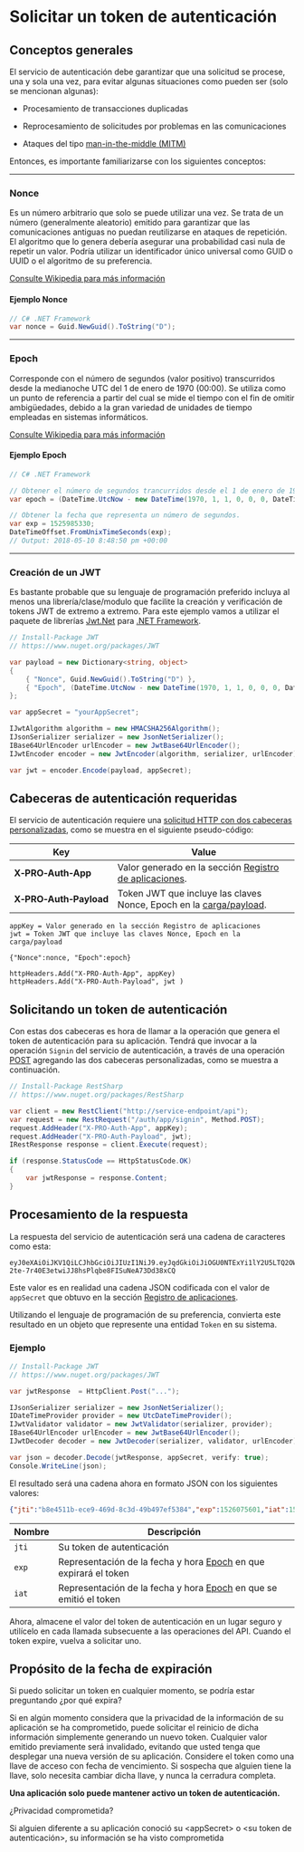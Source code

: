 # Solicitar un token de autenticación

## Conceptos generales

El servicio de autenticación debe garantizar que una solicitud se procese, una y sola una vez, para evitar algunas situaciones como pueden ser (solo se mencionan algunas):

- Procesamiento de  transacciones duplicadas

- Reprocesamiento de solicitudes por problemas en las comunicaciones

- Ataques del tipo [man-in-the-middle (MITM)](https://goo.gl/aB5bKX)

Entonces, es importante familiarizarse con los siguientes conceptos:

---

### Nonce

Es un número arbitrario que solo se puede utilizar una vez. Se trata de un número (generalmente aleatorio) emitido para garantizar que las comunicaciones antiguas no puedan reutilizarse en ataques de repetición. El algoritmo que lo genera debería asegurar una probabilidad casi nula de repetir un valor. Podría utilizar un identificador único universal como GUID o UUID o el algoritmo de su preferencia.

[Consulte Wikipedia para más información](https://goo.gl/kY4tu0)

#### Ejemplo Nonce

```C#
// C# .NET Framework
var nonce = Guid.NewGuid().ToString("D");
```

---
<a name="Epoch"></a>

### Epoch

Corresponde con el número de segundos (valor positivo) transcurridos desde la medianoche UTC del 1 de enero de 1970 (00:00). Se utiliza como un punto de referencia a partir del cual se mide el tiempo con el fin de omitir ambigüedades, debido a la gran variedad de unidades de tiempo empleadas en sistemas informáticos.

[Consulte Wikipedia para más información](https://goo.gl/fLCCsq)

#### Ejemplo Epoch

```C#
// C# .NET Framework

// Obtener el número de segundos trancurridos desde el 1 de enero de 1970 (00:00) UTC.
var epoch = (DateTime.UtcNow - new DateTime(1970, 1, 1, 0, 0, 0, DateTimeKind.Utc)).TotalSeconds;

// Obtener la fecha que representa un número de segundos.
var exp = 1525985330;
DateTimeOffset.FromUnixTimeSeconds(exp);
// Output: 2018-05-10 8:48:50 pm +00:00
```

---

### Creación de un JWT

Es bastante probable que su lenguaje de programación preferido incluya al menos una librería/clase/modulo que facilite la creación y verificación de tokens JWT de extremo a extremo. Para este ejemplo vamos a utilizar el paquete de librerías [Jwt.Net](https://www.nuget.org/packages/JWT) para [.NET Framework](https://en.wikipedia.org/wiki/.NET_Framework).

```C#
// Install-Package JWT
// https://www.nuget.org/packages/JWT

var payload = new Dictionary<string, object>
{
    { "Nonce", Guid.NewGuid().ToString("D") },
    { "Epoch", (DateTime.UtcNow - new DateTime(1970, 1, 1, 0, 0, 0, DateTimeKind.Utc)).TotalSeconds }
};

var appSecret = "yourAppSecret";

IJwtAlgorithm algorithm = new HMACSHA256Algorithm();
IJsonSerializer serializer = new JsonNetSerializer();
IBase64UrlEncoder urlEncoder = new JwtBase64UrlEncoder();
IJwtEncoder encoder = new JwtEncoder(algorithm, serializer, urlEncoder);

var jwt = encoder.Encode(payload, appSecret);

```

## Cabeceras de autenticación requeridas

El servicio de autenticación requiere una [solicitud HTTP con dos cabeceras personalizadas](https://www.w3.org/Protocols/rfc2616/rfc2616-sec14.html), como se muestra en el siguiente pseudo-código:

Key | Value
--- | -----
**X&#x2011;PRO&#x2011;Auth&#x2011;App** | Valor generado en la sección [Registro de aplicaciones](App_Register.md).
**X&#x2011;PRO&#x2011;Auth&#x2011;Payload** | Token JWT que incluye las claves Nonce, Epoch en la [carga/payload](JWT-Build.md).

```AsciiDoc
appKey = Valor generado en la sección Registro de aplicaciones
jwt = Token JWT que incluye las claves Nonce, Epoch en la carga/payload

{"Nonce":nonce, "Epoch":epoch}

httpHeaders.Add("X-PRO-Auth-App", appKey)
httpHeaders.Add("X-PRO-Auth-Payload", jwt )
```

## Solicitando un token de autenticación

Con estas dos cabeceras es hora de llamar a la operación que genera el token de autenticación para su aplicación. Tendrá que invocar a la operación `Signin` del servicio de autenticación, a través de una operación [POST](https://www.w3schools.com/tags/ref_httpmethods.asp) agregando las dos cabeceras personalizadas, como se muestra a continuación.

```C#
// Install-Package RestSharp
// https://www.nuget.org/packages/RestSharp

var client = new RestClient("http://service-endpoint/api");
var request = new RestRequest("/auth/app/signin", Method.POST);
request.AddHeader("X-PRO-Auth-App", appKey);
request.AddHeader("X-PRO-Auth-Payload", jwt);
IRestResponse response = client.Execute(request);

if (response.StatusCode == HttpStatusCode.OK)
{
    var jwtResponse = response.Content;
}
```

## Procesamiento de la respuesta

La respuesta del servicio de autenticación será una cadena de caracteres como esta:

```AsciiDoc
eyJ0eXAiOiJKV1QiLCJhbGciOiJIUzI1NiJ9.eyJqdGkiOiJiOGU0NTExYi1lY2U5LTQ2OWQtOGMzZC00OWI0OTdlZjUzODQiLCJleHAiOjE1MjYwNzU2MDEuMCwiaWF0IjoxNTI1OTg5MjAwLjg5OTcyNzh9.k-2te-7r40E3etwiJJ8hsPlqbe8FISuNeA73Dd38xCQ
```

Este valor es en realidad una cadena JSON codificada con el valor de `appSecret` que obtuvo en la sección [Registro de aplicaciones](App_Register.md).

Utilizando el lenguaje de programación de su preferencia, convierta este resultado en un objeto que represente una entidad `Token` en su sistema.

### Ejemplo

```C#
// Install-Package JWT
// https://www.nuget.org/packages/JWT

var jwtResponse  = HttpClient.Post("...");

IJsonSerializer serializer = new JsonNetSerializer();
IDateTimeProvider provider = new UtcDateTimeProvider();
IJwtValidator validator = new JwtValidator(serializer, provider);
IBase64UrlEncoder urlEncoder = new JwtBase64UrlEncoder();
IJwtDecoder decoder = new JwtDecoder(serializer, validator, urlEncoder);

var json = decoder.Decode(jwtResponse, appSecret, verify: true);
Console.WriteLine(json);
```

El resultado será una cadena ahora en formato JSON con los siguientes valores:

```json
{"jti":"b8e4511b-ece9-469d-8c3d-49b497ef5384","exp":1526075601,"iat":1525989200}
```

| Nombre  | Descripción |
| --------|-------------
| `jti`   | Su token de autenticación |
| `exp`   | Representación de la fecha y hora [Epoch](#Epoch) en que expirará el token |
| `iat`   | Representación de la fecha y hora [Epoch](#Epoch) en que se emitió el token |

Ahora, almacene el valor del token de autenticación en un lugar seguro y utilícelo en cada llamada subsecuente a las operaciones del API. Cuando el token expire, vuelva a solicitar uno.

## Propósito de la fecha de expiración

Si puedo solicitar un token en cualquier momento, se podría estar preguntando ¿por qué expira?

Si en algún momento considera que la privacidad de la información de su aplicación se ha comprometido, puede solicitar el reinicio de dicha información simplemente generando un nuevo token. Cualquier valor emitido previamente será invalidado, evitando que usted tenga que desplegar una nueva versión de su aplicación. Considere el token como una llave de acceso con fecha de vencimiento. Si sospecha que alguien tiene la llave, solo necesita cambiar dicha llave, y nunca la cerradura completa.

**Una aplicación solo puede mantener activo un token de autenticación.**

<div class="admonition warning">
   <p class="first admonition-title">&iquest;Privacidad comprometida?</p>
   <p class="last">Si alguien diferente a su aplicaci&oacute;n conoció su &lt;appSecret&gt; o &lt;su token de autenticaci&oacute;n&gt;, su informaci&oacute;n se ha visto comprometida
   </p>
</div>

